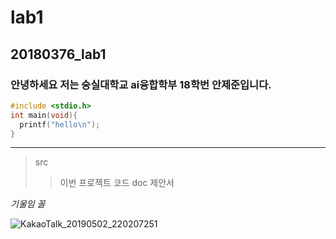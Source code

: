 # lab1
## 20180376_lab1
### 안녕하세요 저는 숭실대학교 ai융합학부 18학번 안제준입니다.

```c
#include <stdio.h>
int main(void){
  printf("hello\n");
}
```
--------------------------------
>src
>>이번 프로젝트 코드
>doc
>>제안서

*기울임 꼴*

![KakaoTalk_20190502_220207251](https://user-images.githubusercontent.com/49185012/139569576-dff6ec6e-e607-4339-a7d0-3158d76f738e.jpg)

